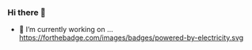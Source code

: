 ### Hi there 👋

- 🔭 I’m currently working on ...
https://forthebadge.com/images/badges/powered-by-electricity.svg
